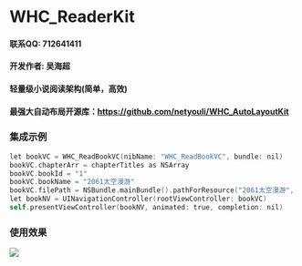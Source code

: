 # WHC_ReaderKit

#### 联系QQ: 712641411
#### 开发作者: 吴海超
#### 轻量级小说阅读架构(简单，高效)

#### 最强大自动布局开源库：https://github.com/netyouli/WHC_AutoLayoutKit

### 集成示例
```objective-c
let bookVC = WHC_ReadBookVC(nibName: "WHC_ReadBookVC", bundle: nil)
bookVC.chapterArr = chapterTitles as NSArray
bookVC.bookId = "1"
bookVC.bookName = "2061太空漫游"
bookVC.filePath = NSBundle.mainBundle().pathForResource("2061太空漫游", ofType: "txt")
let bookNV = UINavigationController(rootViewController: bookVC)
self.presentViewController(bookNV, animated: true, completion: nil)
```
### 使用效果
![](https://github.com/netyouli/WHC_ReaderKit/blob/master/WHC_ReaderKit/show.gif)




